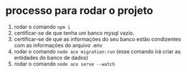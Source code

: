 # processo para rodar o projeto

1. rodar o comando `npm i`
2. certificar-se de que tenha um banco mysql vazio.
3. certificar-se de que as informações do seu banco estão condizentes com as informações do arquivo .env
4. rodar o comando `node ace migration:run` (esse comando irá criar as entidades do banco de dados)
5. rodar o comando `node ace serve --watch`